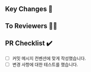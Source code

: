 ## Key Changes 🔑
<!-- 주요 구현 사항 -->



## To Reviewers 🙌🏻
<!-- 리뷰어에게 전달할 말 -->



## PR Checklist ✔️
<!-- PR이 다음 요구 사항을 충족하는지 확인하세요 -->

- [ ] 커밋 메시지 컨벤션에 맞게 작성했습니다.
- [ ] 변경 사항에 대한 테스트를 했습니다.
